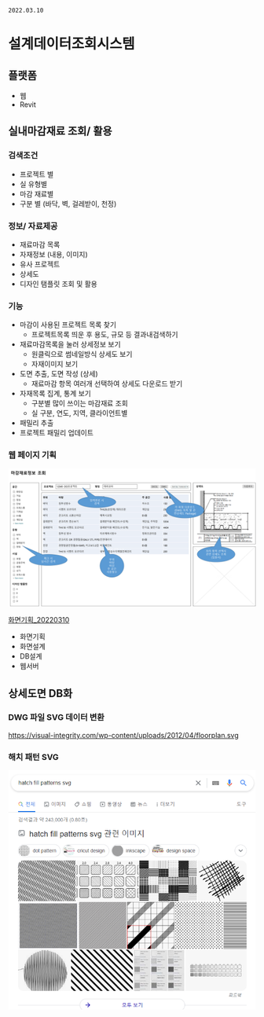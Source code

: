 `2022.03.10`

# 설계데이터조회시스템

## 플랫폼
- 웹
- Revit


## 실내마감재료 조회/ 활용

### 검색조건
- 프로젝트 별
- 실 유형별
- 마감 재료별
- 구분 별 (바닥, 벽, 걸레받이, 천정)

### 정보/ 자료제공
- 재료마감 목록
- 자재정보 (내용, 이미지)
- 유사 프로젝트
- 상세도
- 디자인 탬플릿 조회 및 활용

### 기능
- 마감이 사용된 프로젝트 목록 찾기
  - 프로젝트목록 띄운 후 용도, 규모 등 결과내검색하기
- 재료마감목록을 눌러 상세정보 보기
  - 원클릭으로 썸네일방식 상세도 보기
  - 자재이미지 보기
- 도면 추출, 도면 작성 (상세)
  - 재료마감 항목 여러개 선택하여 상세도 다운로드 받기
- 자재목록 집계, 통계 보기
  - 구분별 많이 쓰이는 마감재료 조회
  - 실 구분, 연도, 지역, 클라이언트별
- 패밀리 추출
- 프로젝트 패밀리 업데이트

### 웹 페이지 기획

![](images/20220310-172328.png)

[화면기획_20220310](설계서_20220310.pptx)

- 화면기획
- 화면설계
- DB설계
- 웹서버

## 상세도면 DB화

### DWG 파일 SVG 데이터 변환

https://visual-integrity.com/wp-content/uploads/2012/04/floorplan.svg


### 해치 패턴 SVG
![](images/20220311-172323.png)